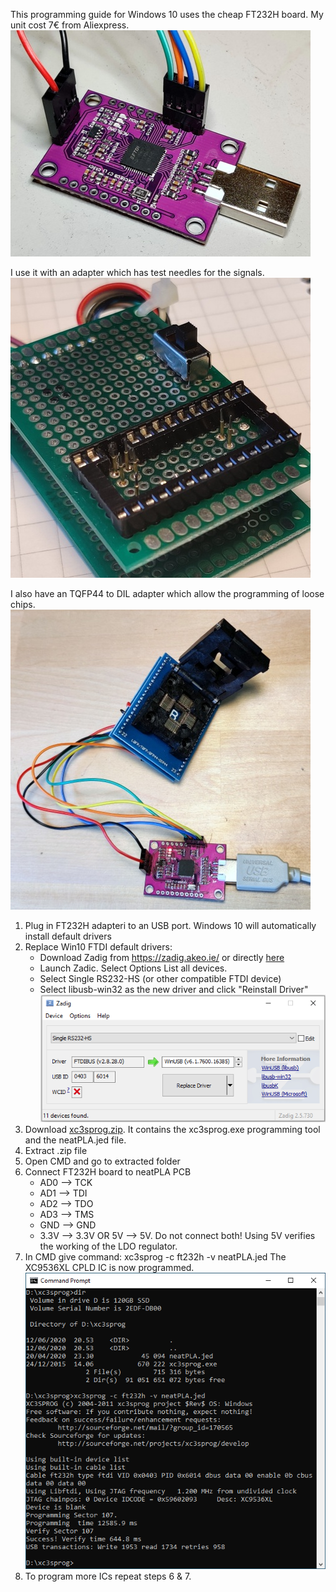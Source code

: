 This programming guide for Windows 10 uses the cheap FT232H board. My unit cost 7€ from Aliexpress.
![picture of FT232H board](FT232H_board.jpg)

I use it with an adapter which has test needles for the signals.
![picture of programming adapter](programming_adapter_assembled.jpg)

I also have an TQFP44 to DIL adapter which allow the programming of loose chips.
![picture of programming adapter TQFP44](programming_adapter_TQFP44.jpg)
1. Plug in FT232H adapteri to an USB port. Windows 10 will automatically install default drivers
2. Replace Win10 FTDI default drivers:
	- Download Zadig from https://zadig.akeo.ie/ or directly [here](https://github.com/1c3d1v3r/neatPLA/blob/master/programming/zadig-2.5.exe)
	- Launch Zadic. Select Options List all devices.
	- Select Single RS232-HS (or other compatible FTDI device)
	- Select libusb-win32 as the new driver and click "Reinstall Driver"
![picture of Zadig window](Zadig.PNG)
3. Download [xc3sprog.zip](https://github.com/1c3d1v3r/neatPLA/blob/master/programming/xc3sprog.zip). It contains the xc3sprog.exe programming tool and the neatPLA.jed file.
4. Extract .zip file
5. Open CMD and go to extracted folder
6. Connect FT232H board to neatPLA PCB
	- AD0 --> TCK
	- AD1 --> TDI
	- AD2 --> TDO
	- AD3 --> TMS
	- GND --> GND
	- 3.3V --> 3.3V OR 5V --> 5V. Do not connect both! Using 5V verifies the working of the LDO regulator.
7. In CMD give command: xc3sprog -c ft232h -v neatPLA.jed
	The XC9536XL CPLD IC is now programmed.
![picture of CMD window](CMD.PNG)
8. To program more ICs repeat steps 6 & 7.